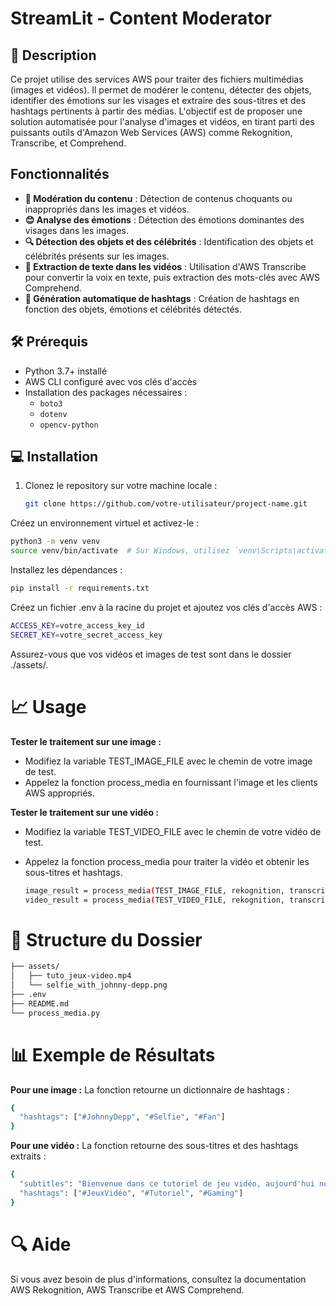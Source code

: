 # StreamLit - Content Moderator

## 📸 Description

Ce projet utilise des services AWS pour traiter des fichiers multimédias (images et vidéos). Il permet de modérer le contenu, détecter des objets, identifier des émotions sur les visages et extraire des sous-titres et des hashtags pertinents à partir des médias. L'objectif est de proposer une solution automatisée pour l'analyse d'images et vidéos, en tirant parti des puissants outils d'Amazon Web Services (AWS) comme Rekognition, Transcribe, et Comprehend.

## Fonctionnalités

- **🚫 Modération du contenu** : Détection de contenus choquants ou inappropriés dans les images et vidéos.
- **😊 Analyse des émotions** : Détection des émotions dominantes des visages dans les images.
- **🔍 Détection des objets et des célébrités** : Identification des objets et célébrités présents sur les images.
- **📝 Extraction de texte dans les vidéos** : Utilisation d'AWS Transcribe pour convertir la voix en texte, puis extraction des mots-clés avec AWS Comprehend.
- **🔖 Génération automatique de hashtags** : Création de hashtags en fonction des objets, émotions et célébrités détectés.

## 🛠️ Prérequis

- Python 3.7+ installé
- AWS CLI configuré avec vos clés d'accès
- Installation des packages nécessaires :
  - `boto3`
  - `dotenv`
  - `opencv-python`

## 💻 Installation

1. Clonez le repository sur votre machine locale :
   ```bash
   git clone https://github.com/votre-utilisateur/project-name.git

Créez un environnement virtuel et activez-le :
  ```bash
  python3 -m venv venv
  source venv/bin/activate  # Sur Windows, utilisez `venv\Scripts\activate`
  ```

Installez les dépendances :
  ```bash
  pip install -r requirements.txt
  ```

Créez un fichier .env à la racine du projet et ajoutez vos clés d'accès AWS :
  ```bash
  ACCESS_KEY=votre_access_key_id
  SECRET_KEY=votre_secret_access_key
  ```

Assurez-vous que vos vidéos et images de test sont dans le dossier ./assets/.

# 📈 Usage
**Tester le traitement sur une image :**
- Modifiez la variable TEST_IMAGE_FILE avec le chemin de votre image de test.
- Appelez la fonction process_media en fournissant l'image et les clients AWS appropriés.

**Tester le traitement sur une vidéo :**
- Modifiez la variable TEST_VIDEO_FILE avec le chemin de votre vidéo de test.
- Appelez la fonction process_media pour traiter la vidéo et obtenir les sous-titres et hashtags.

  ```bash
  image_result = process_media(TEST_IMAGE_FILE, rekognition, transcribe, comprehend, BUCKET_NAME)
  video_result = process_media(TEST_VIDEO_FILE, rekognition, transcribe, comprehend, BUCKET_NAME)
  ```

# 📂 Structure du Dossier
  ```bash
  ├── assets/
  │   ├── tuto_jeux-video.mp4
  │   └── selfie_with_johnny-depp.png
  ├── .env
  ├── README.md
  └── process_media.py
  ```

# 📊 Exemple de Résultats
**Pour une image :**
La fonction retourne un dictionnaire de hashtags :

  ```bash
  {
    "hashtags": ["#JohnnyDepp", "#Selfie", "#Fan"]
  }
  ```

**Pour une vidéo :**
La fonction retourne des sous-titres et des hashtags extraits :

  ```bash
  {
    "subtitles": "Bienvenue dans ce tutoriel de jeu vidéo, aujourd'hui nous allons...",
    "hashtags": ["#JeuxVidéo", "#Tutoriel", "#Gaming"]
  }
  ```

# 🔍 Aide
Si vous avez besoin de plus d'informations, consultez la documentation AWS Rekognition, AWS Transcribe et AWS Comprehend.